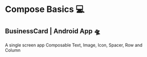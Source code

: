 # Compose Basics 💻

## BusinessCard | Android App 🛸
A single screen app Composable Text, Image, Icon, Spacer, Row and Column
